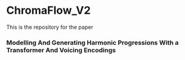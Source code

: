 # ChromaFlow_V2
This is the repository for the paper
### Modelling And Generating Harmonic Progressions With a Transformer And Voicing Encodings

